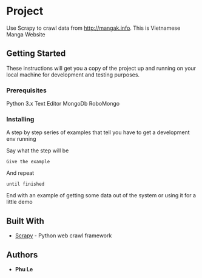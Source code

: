 # Project

Use Scrapy to crawl data from http://mangak.info. This is Vietnamese Manga Website

## Getting Started

These instructions will get you a copy of the project up and running on your local machine for development and testing purposes.

### Prerequisites

Python 3.x
Text Editor
MongoDb
RoboMongo

### Installing

A step by step series of examples that tell you have to get a development env running

Say what the step will be

```
Give the example
```

And repeat

```
until finished
```

End with an example of getting some data out of the system or using it for a little demo

## Built With

* [Scrapy](https://scrapy.org/) - Python web crawl framework


## Authors

* **Phu Le**

